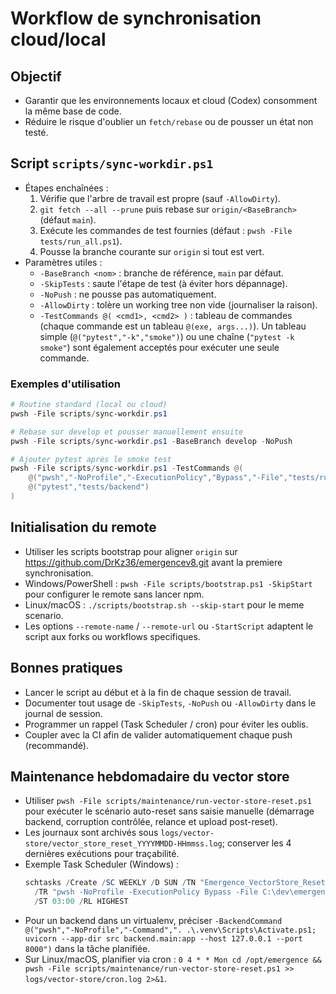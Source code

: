 # Workflow de synchronisation cloud/local

## Objectif
- Garantir que les environnements locaux et cloud (Codex) consomment la même base de code.
- Réduire le risque d'oublier un `fetch/rebase` ou de pousser un état non testé.

## Script `scripts/sync-workdir.ps1`
- Étapes enchaînées :
  1. Vérifie que l'arbre de travail est propre (sauf `-AllowDirty`).
  2. `git fetch --all --prune` puis rebase sur `origin/<BaseBranch>` (défaut `main`).
  3. Exécute les commandes de test fournies (défaut : `pwsh -File tests/run_all.ps1`).
  4. Pousse la branche courante sur `origin` si tout est vert.
- Paramètres utiles :
  - `-BaseBranch <nom>` : branche de référence, `main` par défaut.
  - `-SkipTests` : saute l'étape de test (à éviter hors dépannage).
  - `-NoPush` : ne pousse pas automatiquement.
  - `-AllowDirty` : tolère un working tree non vide (journaliser la raison).
  - `-TestCommands @( <cmd1>, <cmd2> )` : tableau de commandes (chaque commande est un tableau `@(exe, args...)`). Un tableau simple (`@("pytest","-k","smoke")`) ou une chaîne (`"pytest -k smoke"`) sont également acceptés pour exécuter une seule commande.

### Exemples d'utilisation
```powershell
# Routine standard (local ou cloud)
pwsh -File scripts/sync-workdir.ps1

# Rebase sur develop et pousser manuellement ensuite
pwsh -File scripts/sync-workdir.ps1 -BaseBranch develop -NoPush

# Ajouter pytest après le smoke test
pwsh -File scripts/sync-workdir.ps1 -TestCommands @(
    @("pwsh","-NoProfile","-ExecutionPolicy","Bypass","-File","tests/run_all.ps1"),
    @("pytest","tests/backend")
)
```

## Initialisation du remote
- Utiliser les scripts bootstrap pour aligner `origin` sur https://github.com/DrKz36/emergencev8.git avant la premiere synchronisation.
- Windows/PowerShell : `pwsh -File scripts/bootstrap.ps1 -SkipStart` pour configurer le remote sans lancer npm.
- Linux/macOS : `./scripts/bootstrap.sh --skip-start` pour le meme scenario.
- Les options `--remote-name` / `--remote-url` ou `-StartScript` adaptent le script aux forks ou workflows specifiques.

## Bonnes pratiques
- Lancer le script au début et à la fin de chaque session de travail.
- Documenter tout usage de `-SkipTests`, `-NoPush` ou `-AllowDirty` dans le journal de session.
- Programmer un rappel (Task Scheduler / cron) pour éviter les oublis.
- Coupler avec la CI afin de valider automatiquement chaque push (recommandé).


## Maintenance hebdomadaire du vector store
- Utiliser `pwsh -File scripts/maintenance/run-vector-store-reset.ps1` pour exécuter le scénario auto-reset sans saisie manuelle (démarrage backend, corruption contrôlée, relance et upload post-reset).
- Les journaux sont archivés sous `logs/vector-store/vector_store_reset_YYYYMMDD-HHmmss.log`; conserver les 4 dernières exécutions pour traçabilité.
- Exemple Task Scheduler (Windows) :
  ```powershell
  schtasks /Create /SC WEEKLY /D SUN /TN "Emergence_VectorStore_Reset" `
    /TR "pwsh -NoProfile -ExecutionPolicy Bypass -File C:\dev\emergenceV8\scripts/maintenance/run-vector-store-reset.ps1" `
    /ST 03:00 /RL HIGHEST
  ```
- Pour un backend dans un virtualenv, préciser `-BackendCommand @("pwsh","-NoProfile","-Command",". .\.venv\Scripts\Activate.ps1; uvicorn --app-dir src backend.main:app --host 127.0.0.1 --port 8000")` dans la tâche planifiée.
- Sur Linux/macOS, planifier via cron : `0 4 * * Mon cd /opt/emergence && pwsh -File scripts/maintenance/run-vector-store-reset.ps1 >> logs/vector-store/cron.log 2>&1`.
